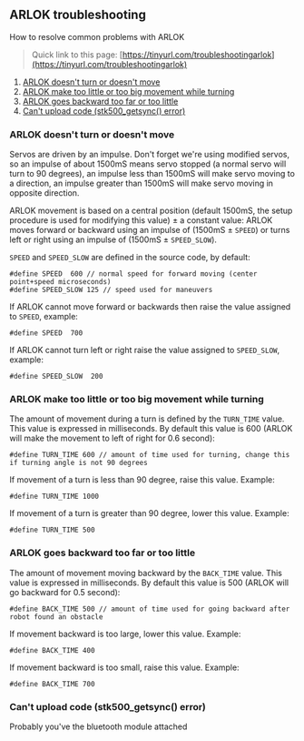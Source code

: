 ## ARLOK troubleshooting

How to resolve common problems with ARLOK

> Quick link to this page: [https://tinyurl.com/troubleshootingarlok](https://tinyurl.com/troubleshootingarlok)

1) [ARLOK doesn't turn or doesn't move](#movement)
2) [ARLOK make too little or too big movement while turning](#turning)
3) [ARLOK goes backward too far or too little](#backward)
4) [Can't upload code (stk500_getsync() error)](#getsync)

### <a name="movement"></a> ARLOK doesn't turn or doesn't move

Servos are driven by an impulse. Don't forget we're using modified servos, so an impulse of about 1500mS means servo stopped (a normal servo will turn to 90 degrees), an impulse less than 1500mS will make servo moving to a direction, an impulse greater than 1500mS will make servo moving in opposite direction.   

ARLOK movement is based on a central position (default 1500mS, the setup procedure is used for modifying this value) ± a constant value: ARLOK moves forward or backward using an impulse of (1500mS ± `SPEED`) or turns left or right using an impulse of (1500mS ± `SPEED_SLOW`).  

`SPEED` and `SPEED_SLOW` are defined in the source code, by default:

```
#define SPEED  600 // normal speed for forward moving (center point+speed microseconds)
#define SPEED_SLOW 125 // speed used for maneuvers
```

If ARLOK cannot move forward or backwards then raise the value assigned to `SPEED`, example:

```
#define SPEED  700
```

If ARLOK cannot turn left or right raise the value assigned to `SPEED_SLOW`, example:

```
#define SPEED_SLOW  200
```

### <a name="turning"></a> ARLOK make too little or too big movement while turning

The amount of movement during a turn is defined by the `TURN_TIME` value. This value is expressed in milliseconds. By default this value is 600 (ARLOK will make the movement to left of right for 0.6 second):

```
#define TURN_TIME 600 // amount of time used for turning, change this if turning angle is not 90 degrees
```

If movement of a turn is less than 90 degree, raise this value. Example:

```
#define TURN_TIME 1000 
```

If movement of a turn is greater than 90 degree, lower this value. Example:

```
#define TURN_TIME 500 
```

### <a name="backward"></a> ARLOK goes backward too far or too little

The amount of movement moving backward by the `BACK_TIME` value. This value is expressed in milliseconds. By default this value is 500 (ARLOK will go backward for 0.5 second):

```
#define BACK_TIME 500 // amount of time used for going backward after robot found an obstacle
```

If movement backward is too large, lower this value. Example:

```
#define BACK_TIME 400 
```

If movement backward is too small, raise this value. Example:

```
#define BACK_TIME 700 
```

### <a name="getsync"></a> Can't upload code (stk500_getsync() error)

Probably you've the bluetooth module attached